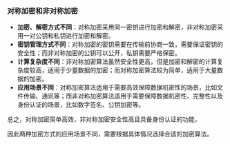 ### 对称加密和非对称加密

- **加密、解密方式不同**：对称加密采用同一密钥进行加密和解密，非对称加密采用一对公钥和私钥进行加密和解密。
- **密钥管理方式不同**：对称加密的密钥需要在传输前协商一致，需要保证密钥的安全性；而非对称加密的公钥可以公开，私钥需要严格保密。
- **计算复杂度不同**：非对称加密算法虽然安全性更高，但是加密和解密的计算复杂度较高，适用于少量数据的加密；而对称加密算法较为简单，适用于大量数据的加密。
- **应用场景不同**：对称加密算法适用于需要高效保障数据机密性的场景，比如文件传输、通讯等；而非对称加密算法适用于需要保障数据机密性、完整性以及身份认证的场景，比如数字签名、公钥加密等。

总之，对称加密简单高效，非对称加密安全性高且具备身份认证的功能，

因此两种加密方式的应用场景不同，需要根据具体情况选择合适的加密算法。